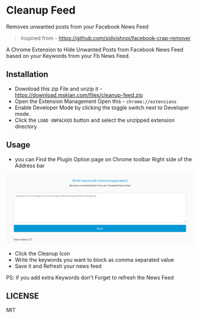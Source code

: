 # Cleanup Feed

Removes unwanted posts from your Facebook News Feed

> Inspired from - <https://github.com/sidvishnoi/facebook-crap-remover>

A Chrome Extension  to Hide Unwanted Posts from Facebook News Feed based on your Keywords from your Fb News Feed.

## Installation

- Download this zip File and unzip it - <https://download.mskian.com/files/cleanup-feed.zip>
- Open the Extension Management Open this - `chrome://extensions`
- Enable Developer Mode by clicking the toggle switch next to Developer mode.
- Click the `LOAD UNPACKED` button and select the unzipped extension directory

## Usage

- you can Find the Plugin Option page on Chrome toolbar Right side of the Address bar

![Cleanup Feed](https://raw.githubusercontent.com/mskian/cleanup-feed/master/screenshot.png)

- Click the Cleanup Icon
- Write the keywords you want to block as comma separated value
- Save it and Refresh your news feed

PS: if you add extra Keywords don't Forget to refresh the News Feed

## LICENSE

MIT
